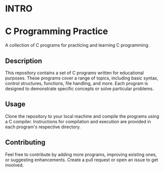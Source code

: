 # INTRO

# C Programming Practice

A collection of C programs for practicing and learning C programming.

## Description

This repository contains a set of C programs written for educational purposes. These programs cover a range of topics, including basic syntax, control structures, functions, file handling, and more. Each program is designed to demonstrate specific concepts or solve particular problems.

## Usage

Clone the repository to your local machine and compile the programs using a C compiler. Instructions for compilation and execution are provided in each program's respective directory.

## Contributing

Feel free to contribute by adding more programs, improving existing ones, or suggesting enhancements. Create a pull request or open an issue to get involved.

